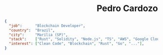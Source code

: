 
<h1 align="right">Pedro Cardozo</h1>


```json
{
  "job":      "Blockchain Developer",
  "country":  "Brazil",
  "city":     "Marília (SP)",
  "stack":    ["Rust", "Solidity", "Node.js", "TS", "AWS", "Google Cloud", "React", "SRE", "..."],
  "interest": ["Clean Code", "Blockchain", "Rust", "Go", "..."], 
}
```
